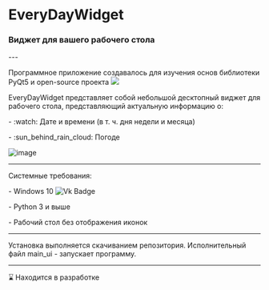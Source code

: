 <div id="header">
  <h1>EveryDayWidget</h1>
  <h3>Виджет для вашего рабочего стола</h3>
</div>
---

<div id="description">
  <p>Программное приложение создавалось для изучения основ библиотеки PyQt5 и open-source проекта <a href="https://open-meteo.com/en/docs"><img src="https://img.shields.io/badge/API-OpenMeteo-orange"/></a></p>
  <p>EveryDayWidget представляет собой небольшой десктопный виджет для рабочего стола, представляющий актуальную информацию о:</p>
  <p> - :watch: Дате и времени (в т. ч. дня недели и месяца)</p>
  <p> - :sun_behind_rain_cloud: Погоде </p>
</div>

![image](https://user-images.githubusercontent.com/71366294/190577172-ca992fde-221e-445d-bf5a-ce88d5f48486.png)



---

<div id="requirements">
  <p>Системные требования:</p>
  <p>- Windows 10 <img src="https://img.shields.io/badge/Windows-0078D6?style=for-the-badge&logo=windows&logoColor=white" alt="Vk Badge"/></p>
  <p>- Python 3 и выше</p>
  <p>- Рабочий стол без отображения иконок</p>

---

<div id="installation">
  <p>Установка выполняется скачиванием репозитория. Исполнительный файл main_ui - запускает программу.</p>
</div>


---
:hourglass: Находится в разработке

<!--![EveryDayWidget](https://user-images.githubusercontent.com/71366294/188083685-98b676ac-fceb-4a21-8a81-e79c0ec4b3a4.png) --!>
